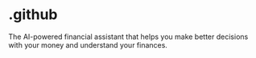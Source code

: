 # .github
The AI-powered financial assistant that helps you make better decisions with your money and understand your finances.
